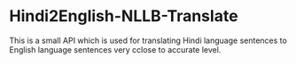 # Hindi2English-NLLB-Translate
This is a small API which is used for translating Hindi language sentences to English language sentences very cclose to accurate level.
